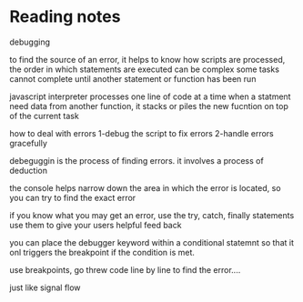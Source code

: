 # Reading notes

debugging

to find the source of an error, it helps to know how scripts are processed, the order in which statements are executed can be complex some tasks cannot complete until another statement or function has been run

javascript interpreter processes one line of code at a time when a statment need data from another function, it stacks or piles the new fucntion on top of the current task

how to deal with errors
1-debug the script to fix errors
2-handle errors gracefully

debeguggin is the process of finding errors. it involves a process of deduction

the console helps narrow down the area in which the error is located, so you can try to find the exact error

if you know what you may get an error, use the try, catch, finally statements use them to give your users helpful feed back


you can place the debugger keyword within a conditional statemnt so that it onl triggers the breakpoint if the condition is met.

use breakpoints, go threw code line by line to find the error....

just like signal flow 

